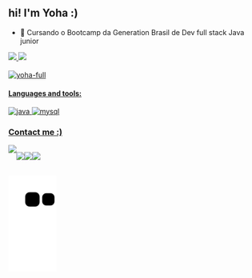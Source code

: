 
## hi! I'm  Yoha :)

- 🚀 Cursando o Bootcamp da Generation Brasil de Dev full stack Java junior
<div>
 <a href="https://github.com/Yehokhananlima">
 <img height="180em" src="https://github-readme-stats.vercel.app/api?username=Yehokhananlima&show_icons=true&theme=gotham&include_all_commits=true&count_private=true"/>
 <img height="180em" src="https://github-readme-stats.vercel.app/api/top-langs/?username=Yehokhananlima&layout=compact&langs_count=7&theme=gotham"/>
 </div>
 <div  style="display: inline_block"><br>
 <img align="center" alt="yoha-full" src="https://media.giphy.com/media/ASd0Ukj0y3qMM/giphy.gif" width="30%" height="30%">
</div>
 
 #### Languages and tools:
![java](https://img.shields.io/badge/Java-ED8B00?style=for-the-badge&logo=java&logoColor=white)
![mysql](https://img.shields.io/badge/MySQL-00000F?style=for-the-badge&logo=mysql&logoColor=white)
 
 ### Contact me :)
<div style="display:flex;">
 <a href="https://instagram.com/yoha_nann" target="_blank"><img src="https://img.shields.io/badge/-Instagram-%23E4405F?style=for-the-badge&logo=instagram&logoColor=white"  target="_blank"></a>
 
 <a href="https://discord.gg/Cfx2F4QQ" target="_blank"><img src="https://img.shields.io/badge/Discord-7289DA?style=for-the-badge&logo=discord&logoColor=white" target="_blank"></a> 
  
 <a href = "mailto:yoha.limaa@gmail.com"><img src="https://img.shields.io/badge/-Gmail-%23333?style=for-the-badge&logo=gmail&logoColor=white" target="_blank"></a>
  
 <a href="https://www.linkedin.com/in/yehokhanan-lima-29228b189" target="_blank"><img src="https://img.shields.io/badge/-LinkedIn-%230077B5?style=for-the-    badge&logo=linkedin&logoColor=white" target="_blank"></a>
 </div>


 ![Snake animation](https://github.com/rafaballerini/rafaballerini/blob/output/github-contribution-grid-snake.svg)
